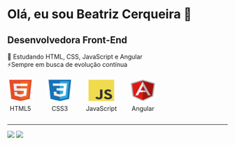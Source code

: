 # Olá, eu sou Beatriz Cerqueira 👋

## Desenvolvedora Front-End  
🌱 Estudando HTML, CSS, JavaScript e Angular  
⚡Sempre em busca de evolução contínua 

<div style="display: flex; gap: 30px; align-items: flex-start; margin-top: 20px;">
  <div style="text-align: center;">
    <img alt="HTML5" height="50" width="60" src="https://raw.githubusercontent.com/devicons/devicon/master/icons/html5/html5-original.svg">
    <p style="margin-top: 5px;">HTML5</p>
  </div>
  <div style="text-align: center;">
    <img alt="CSS3" height="50" width="60" src="https://raw.githubusercontent.com/devicons/devicon/master/icons/css3/css3-original.svg">
    <p style="margin-top: 5px;">CSS3</p>
  </div>
  <div style="text-align: center;">
    <img alt="JavaScript" height="50" width="60" src="https://raw.githubusercontent.com/devicons/devicon/master/icons/javascript/javascript-original.svg">
    <p style="margin-top: 5px;">JavaScript</p>
  </div>
  <div style="text-align: center;">
    <img alt="Angular" height="50" width="60" src="https://raw.githubusercontent.com/devicons/devicon/master/icons/angularjs/angularjs-original.svg">
    <p style="margin-top: 5px;">Angular</p>
  </div>
</div>

---

<div> 
  <a href="mailto:beatrizcerqueira008@gmail.com"><img src="https://img.shields.io/badge/-Gmail-%23333?style=for-the-badge&logo=gmail&logoColor=white" target="_blank"></a>
  <a href="https://www.linkedin.com/in/beatriz-cerqueira1/" target="_blank"><img src="https://img.shields.io/badge/-LinkedIn-%230077B5?style=for-the-badge&logo=linkedin&logoColor=white" target="_blank"></a> 
</div>
